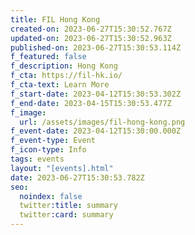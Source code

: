 ```yaml
---
title: FIL Hong Kong
created-on: 2023-06-27T15:30:52.767Z
updated-on: 2023-06-27T15:30:52.963Z
published-on: 2023-06-27T15:30:53.114Z
f_featured: false
f_description: Hong Kong
f_cta: https://fil-hk.io/
f_cta-text: Learn More
f_start-date: 2023-04-12T15:30:53.302Z
f_end-date: 2023-04-15T15:30:53.477Z
f_image:
  url: /assets/images/fil-hong-kong.png
f_event-date: 2023-04-12T15:30:00.000Z
f_event-type: Event
f_icon-type: Info
tags: events
layout: "[events].html"
date: 2023-06-27T15:30:53.782Z
seo:
  noindex: false
  twitter:title: summary
  twitter:card: summary
---
```

